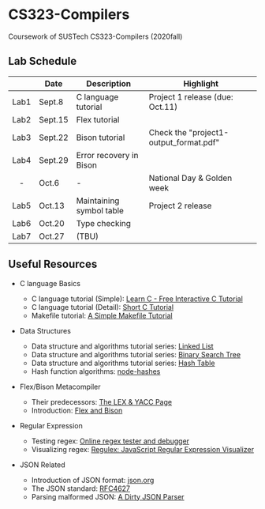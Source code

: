 # CS323-Compilers

Coursework of SUSTech CS323-Compilers (2020fall)

## Lab Schedule

|      | Date    | Description         | Highlight                       |
|:----:|---------|---------------------|---------------------------------|
| Lab1 | Sept.8  | C language tutorial | Project 1 release (due: Oct.11) |
| Lab2 | Sept.15 | Flex tutorial | |
| Lab3 | Sept.22 | Bison tutorial | Check the "project1-output_format.pdf" |
| Lab4 | Sept.29 | Error recovery in Bison | |
| - | Oct.6 | - | National Day & Golden week |
| Lab5 | Oct.13 | Maintaining symbol table | Project 2 release |
| Lab6 | Oct.20 | Type checking | |
| Lab7 | Oct.27 | (TBU) | |

## Useful Resources

+ C language Basics
  + C language tutorial (Simple): [Learn C - Free Interactive C Tutorial](https://www.learn-c.org/)
  + C language tutorial (Detail): [Short C Tutorial](http://www.stat.cmu.edu/~brian/cprog.html)
  + Makefile tutorial: [A Simple Makefile Tutorial](https://cs.colby.edu/maxwell/courses/tutorials/maketutor/)

+ Data Structures
  + Data structure and algorithms tutorial series: [Linked List](https://www.tutorialspoint.com/data_structures_algorithms/linked_list_algorithms.htm)
  + Data structure and algorithms tutorial series: [Binary Search Tree](https://www.tutorialspoint.com/data_structures_algorithms/binary_search_tree.htm)
  + Data structure and algorithms tutorial series: [Hash Table](https://www.tutorialspoint.com/data_structures_algorithms/hash_data_structure.htm)
  + Hash function algorithms: [node-hashes](https://github.com/liushoukai/node-hashes)

+ Flex/Bison Metacompiler
  + Their predecessors: [The LEX & YACC Page](http://dinosaur.compilertools.net/)
  + Introduction: [Flex and Bison](https://aquamentus.com/flex_bison.html)

+ Regular Expression
  + Testing regex: [Online regex tester and debugger](https://regex101.com/)
  + Visualizing regex: [Regulex: JavaScript Regular Expression Visualizer](https://jex.im/regulex/)

+ JSON Related
  + Introduction of JSON format: [json.org](https://www.json.org/)
  + The JSON standard: [RFC4627](https://tools.ietf.org/html/rfc4627)
  + Parsing malformed JSON: [A Dirty JSON Parser](https://rmarcus.info/blog/2014/10/05/dirty-json-parser.html)

